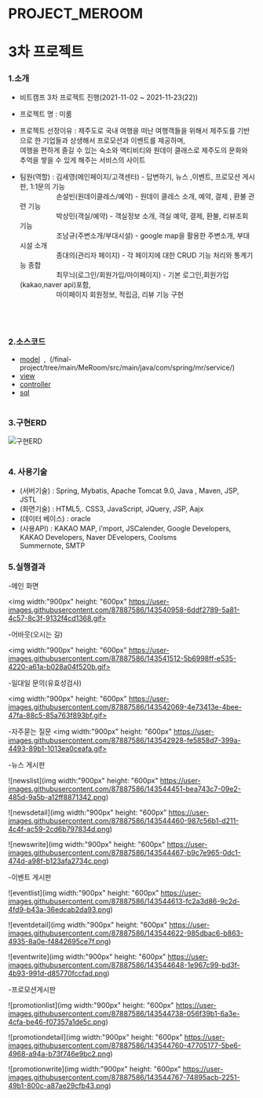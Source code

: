 # PROJECT_MEROOM
# 3차 프로젝트
### 1.소개
   - 비트캠프 3차 프로젝트 진행(2021-11-02 ~ 2021-11-23(22))
   - 프로젝트 명 : 미룸
   - 프로젝트 선정이유 : 제주도로 국내 여행을 떠난 여행객들을 위해서 제주도를 기반으로 한 기업들과 상생해서 프로모션과 이벤트를 제공하며,<br>
   여행을 편하게 즐길 수 있는 숙소와 액티비티와 원데이 클래스로 제주도의 문화와 추억을 쌓을 수 있게 해주는 서비스의 사이트

   - 팀원(역할) :  김세영(메인페이지/고객센터) - 답변하기, 뉴스 ,이벤트, 프로모션 게시판, 1:1문의 기능<br>
　　　　　&nbsp;손설빈(원데이클레스/예약) - 원데이 클레스 소개, 예약, 결제 , 환불 관련 기능<br>
　　　　　&nbsp;박상민(객실/예약) - 객실정보 소개, 객실 예약, 결제, 환불, 리뷰조회 기능 <br>
　　　　　&nbsp;조남규(주변소개/부대시설) - google map을 활용한 주변소개, 부대시설 소개 <br>
　　　　　&nbsp;종대의(관리자 페이지) - 각 페이지에 대한 CRUD 기능 처리와 통계기능 종합 <br>
　　　　　&nbsp;최무늬(로그인/회원가입/마이페이지) - 기본 로그인,회원가입(kakao,naver api)포함,<br>
　　　　　&nbsp;마이페이지 회원정보, 적립금, 리뷰 기능 구현<br>         
<br><br>               
### 2.소스코드
  * [model](/final-project/tree/main/MeRoom/src/main/java/com/spring/mr/vo/) &nbsp;,&nbsp; (/final-project/tree/main/MeRoom/src/main/java/com/spring/mr/service/)
  * [view](/final-project/tree/main/MeRoom/src/main/webapp/views/)
  * [controller](/final-project/tree/main/MeRoom/src/main/java/com/spring/mr/controller/)
  * [sql](/final-project/tree/main/MeRoom/sql/)
<br><br>
### 3.구현ERD
![구현ERD](https://user-images.githubusercontent.com/68181461/138590422-93e5e9f0-af55-49e2-a067-eeaf578b758a.png)
<br><br>

### 4. 사용기술
  * (서버기술) : Spring, Mybatis, Apache Tomcat 9.0, Java , Maven, JSP, JSTL
  * (화면기술) : HTML5,. CSS3, JavaScript, JQuery, JSP, Aajx
  * (데이터 베이스) : oracle
  * (사용API) : KAKAO MAP, i'mport, JSCalender, Google Developers, KAKAO Developers, Naver DEvelopers, Coolsms<br>
          Summernote, SMTP 
### 5.실행결과

-메인 화면

<img width:"900px" height: "600px" https://user-images.githubusercontent.com/87887586/143540958-6ddf2789-5a81-4c57-8c3f-9132f4cd1368.gif>

-어바웃(오시는 길)

<img width:"900px" height: "600px" https://user-images.githubusercontent.com/87887586/143541512-5b6998ff-e535-4220-a61a-b028a04f520b.gif>

-일대일 문의(유효성검사)

<img width:"900px" height: "600px" https://user-images.githubusercontent.com/87887586/143542069-4e73413e-4bee-47fa-88c5-85a763f893bf.gif>

-자주묻는 질문
<img width:"900px" height: "600px" https://user-images.githubusercontent.com/87887586/143542928-fe5858d7-399a-4493-89b1-1013ea0ceafa.gif>


-뉴스 게시판

![newslist](img width:"900px" height: "600px" https://user-images.githubusercontent.com/87887586/143544451-bea743c7-09e2-485d-9a5b-a12ff8871342.png)

![newsdetail](img width:"900px" height: "600px" https://user-images.githubusercontent.com/87887586/143544460-987c56b1-d211-4c4f-ac59-2cd6b797834d.png)

![newswrite](img width:"900px" height: "600px" https://user-images.githubusercontent.com/87887586/143544467-b9c7e965-0dc1-474d-a98f-b123afa2734c.png)


-이벤트 게시판

![eventlist](img width:"900px" height: "600px" https://user-images.githubusercontent.com/87887586/143544613-fc2a3d86-9c2d-4fd9-b43a-36edcab2da93.png)

![eventdetail](img width:"900px" height: "600px" https://user-images.githubusercontent.com/87887586/143544622-985dbac6-b863-4935-8a0e-f4842695ce7f.png)

![eventwrite](img width:"900px" height: "600px" https://user-images.githubusercontent.com/87887586/143544648-1e967c99-bd3f-4b93-991d-d85770fccfad.png)


-프로모션게시판

![promotionlist](img width:"900px" height: "600px" https://user-images.githubusercontent.com/87887586/143544738-056f39b1-6a3e-4cfa-be46-f07357a1de5c.png)

![promotiondetail](img width:"900px" height: "600px" https://user-images.githubusercontent.com/87887586/143544760-47705177-5be6-4968-a94a-b73f746e9bc2.png)

![promotionwrite](img width:"900px" height: "600px" https://user-images.githubusercontent.com/87887586/143544767-74895acb-2251-49b1-800c-a87ae29cfb43.png)
